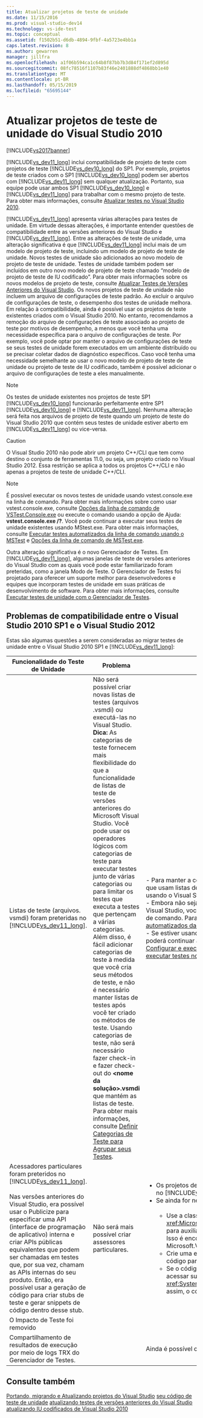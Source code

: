 ```yaml
---
title: Atualizar projetos de teste de unidade
ms.date: 11/15/2016
ms.prod: visual-studio-dev14
ms.technology: vs-ide-test
ms.topic: conceptual
ms.assetid: f1502b51-d6db-4894-9fbf-4a5723e4bb1a
caps.latest.revision: 8
ms.author: gewarren
manager: jillfra
ms.openlocfilehash: a1f06b594ca1c64b8f87bb7b3d84f171ef2d895d
ms.sourcegitcommit: 08fc78516f1107b83f46e2401888df4868bb1e40
ms.translationtype: MT
ms.contentlocale: pt-BR
ms.lasthandoff: 05/15/2019
ms.locfileid: "65695144"
---
```

# <a name="upgrade-visual-studio-2010-unit-test-projects"></a>Atualizar projetos de teste de unidade do Visual Studio 2010
[!INCLUDE[vs2017banner](../includes/vs2017banner.md)]

[!INCLUDE[vs_dev11_long](../includes/vs-dev11-long-md.md)] inclui compatibilidade de projeto de teste com projetos de teste [!INCLUDE[vs_dev10_long](../includes/vs-dev10-long-md.md)] do SP1. Por exemplo, projetos de teste criados com o SP1 [!INCLUDE[vs_dev10_long](../includes/vs-dev10-long-md.md)] podem ser abertos com [!INCLUDE[vs_dev11_long](../includes/vs-dev11-long-md.md)] sem qualquer atualização. Portanto, sua equipe pode usar ambos SP1 [!INCLUDE[vs_dev10_long](../includes/vs-dev10-long-md.md)] e [!INCLUDE[vs_dev11_long](../includes/vs-dev11-long-md.md)] para trabalhar com o mesmo projeto de teste. Para obter mais informações, consulte [Atualizar testes no Visual Studio 2010](https://msdn.microsoft.com/e9c8b7f6-bd72-448e-8edb-d090dcc5cf52).

 [!INCLUDE[vs_dev11_long](../includes/vs-dev11-long-md.md)] apresenta várias alterações para testes de unidade. Em virtude dessas alterações, é importante entender questões de compatibilidade entre as versões anteriores do Visual Studio e [!INCLUDE[vs_dev11_long](../includes/vs-dev11-long-md.md)]. Entre as alterações de teste de unidade, uma alteração significativa é que [!INCLUDE[vs_dev11_long](../includes/vs-dev11-long-md.md)] inclui mais de um modelo de projeto de teste, incluindo um modelo de projeto de teste de unidade. Novos testes de unidade são adicionados ao novo modelo de projeto de teste de unidade. Testes de unidade também podem ser incluídos em outro novo modelo de projeto de teste chamado “modelo de projeto de teste de IU codificado”. Para obter mais informações sobre os novos modelos de projeto de teste, consulte [Atualizar Testes de Versões Anteriores do Visual Studio](https://msdn.microsoft.com/e9c8b7f6-bd72-448e-8edb-d090dcc5cf52). Os novos projetos de teste de unidade não incluem um arquivo de configurações de teste padrão. Ao excluir o arquivo de configurações de teste, o desempenho dos testes de unidade melhora. Em relação à compatibilidade, ainda é possível usar os projetos de teste existentes criados com o Visual Studio 2010. No entanto, recomendamos a remoção do arquivo de configurações de teste associado ao projeto de teste por motivos de desempenho, a menos que você tenha uma necessidade específica para o arquivo de configurações de teste. Por exemplo, você pode optar por manter o arquivo de configurações de teste se seus testes de unidade forem executados em um ambiente distribuído ou se precisar coletar dados de diagnóstico específicos. Caso você tenha uma necessidade semelhante ao usar o novo modelo de projeto de teste de unidade ou projeto de teste de IU codificado, também é possível adicionar o arquivo de configurações de teste a eles manualmente.

> [!NOTE]
> Os testes de unidade existentes nos projetos de teste SP1 [!INCLUDE[vs_dev10_long](../includes/vs-dev10-long-md.md)] funcionarão perfeitamente entre SP1 [!INCLUDE[vs_dev10_long](../includes/vs-dev10-long-md.md)] e [!INCLUDE[vs_dev11_long](../includes/vs-dev11-long-md.md)]. Nenhuma alteração será feita nos arquivos de projeto de teste quando um projeto de teste do Visual Studio 2010 que contém seus testes de unidade estiver aberto em [!INCLUDE[vs_dev11_long](../includes/vs-dev11-long-md.md)] ou vice-versa.

> [!CAUTION]
> O Visual Studio 2010 não pode abrir um projeto C++/CLI que tem como destino o conjunto de ferramentas 11.0, ou seja, um projeto criado no Visual Studio 2012. Essa restrição se aplica a todos os projetos C++/CLI e não apenas a projetos de teste de unidade C++/CLI.

> [!NOTE]
> É possível executar os novos testes de unidade usando vstest.console.exe na linha de comando. Para obter mais informações sobre como usar vstest.console.exe, consulte [Opções da linha de comando de VSTest.Console.exe](https://msdn.microsoft.com/library/52e1689d-b1a8-4589-bd98-99a55acd0a11) ou execute o comando usando a opção de Ajuda: **vstest.console.exe /?**. Você pode continuar a executar seus testes de unidade existentes usando MStest.exe. Para obter mais informações, consulte [Executar testes automatizados da linha de comando usando o MSTest](https://msdn.microsoft.com/library/39b61ad0-0055-44b5-963f-25d8a6b51581) e [Opções da linha de comando de MSTest.exe](https://msdn.microsoft.com/library/8813ba7f-e790-4e92-9f91-7080508a1c36).

 Outra alteração significativa é o novo Gerenciador de Testes. Em [!INCLUDE[vs_dev11_long](../includes/vs-dev11-long-md.md)], algumas janelas de teste de versões anteriores do Visual Studio com as quais você pode estar familiarizado foram preteridas, como a janela Modo de Teste. O Gerenciador de Testes foi projetado para oferecer um suporte melhor para desenvolvedores e equipes que incorporam testes de unidade em suas práticas de desenvolvimento de software. Para obter mais informações, consulte [Executar testes de unidade com o Gerenciador de Testes](../test/run-unit-tests-with-test-explorer.md).

## <a name="compatibility-issues-between-visual-studio-2010-sp1-and-visual-studio-2012"></a>Problemas de compatibilidade entre o Visual Studio 2010 SP1 e o Visual Studio 2012
 Estas são algumas questões a serem consideradas ao migrar testes de unidade entre o Visual Studio 2010 SP1 e [!INCLUDE[vs_dev11_long](../includes/vs-dev11-long-md.md)]:

|Funcionalidade do Teste de Unidade|Problema|Solução|
|-----------------------------|-----------|--------------|
|Listas de teste (arquivos. vsmdi) foram preteridas no [!INCLUDE[vs_dev11_long](../includes/vs-dev11-long-md.md)].|Não será possível criar novas listas de testes (arquivos .vsmdi) ou executá-las no Visual Studio. **Dica:**  As categorias de teste fornecem mais flexibilidade do que a funcionalidade de listas de teste de versões anteriores do Microsoft Visual Studio. Você pode usar os operadores lógicos com categorias de teste para executar testes junto de várias categorias ou para limitar os testes que executa a testes que pertençam a várias categorias. Além disso, é fácil adicionar categorias de teste à medida que você cria seus métodos de teste, e não é necessário manter listas de testes após você ter criado os métodos de teste. Usando categorias de teste, não será necessário fazer check-in e fazer check-out do **\<nome da solução>.vsmdi** que mantém as listas de teste. Para obter mais informações, consulte [Definir Categorias de Teste para Agrupar seus Testes](https://msdn.microsoft.com/library/2c26a648-f068-4d60-99b6-b9747b7bdbc9).|- Para manter a compatibilidade com seus projetos de teste existentes que usam listas de teste, você ainda pode editar os arquivos .vsmdi usando o Visual Studio.<br />- Embora não seja possível executar listas de testes migradas com o Visual Studio, você ainda pode executá-las usando o mstest.exe da linha de comando. Para obter mais informações, consulte [Executar testes automatizados da linha de comando usando o MSTest](https://msdn.microsoft.com/library/39b61ad0-0055-44b5-963f-25d8a6b51581)<br />- Se estiver usando uma lista de testes na definição de build, você poderá continuar a usá-la. Para obter mais informações, confira [Como: Configurar e executar testes agendados depois de criar seu aplicativo](https://msdn.microsoft.com/32acfeb1-b1aa-4afb-8cfe-cc209e6183fd) e [executar testes no processo de compilação](https://msdn.microsoft.com/library/d05743a1-c5cf-447e-bed9-bed3cb595e38).|
|Acessadores particulares foram preteridos no [!INCLUDE[vs_dev11_long](../includes/vs-dev11-long-md.md)].<br /><br /> Nas versões anteriores do Visual Studio, era possível usar o Publicize para especificar uma API (interface de programação de aplicativo) interna e criar APIs públicas equivalentes que podem ser chamadas em testes que, por sua vez, chamam as APIs internas do seu produto. Então, era possível usar a geração de código para criar stubs de teste e gerar snippets de código dentro desse stub.|Não será mais possível criar assessores particulares.|<ul><li>Os projetos de teste do Visual Studio 2010 compilarão e funcionarão no [!INCLUDE[vs_dev11_long](../includes/vs-dev11-long-md.md)]. O build incluirá avisos de saída.</li><li>Se ainda for necessário testar APIs internas, você terá estas opções:<br /><br /> <ul><li>Use a classe <xref:Microsoft.VisualStudio.TestTools.UnitTesting.PrivateObject> para auxiliar o acesso às APIs internas e privadas em seu código. Isso é encontrado no assembly Microsoft.VisualStudio.QualityTools.UnitTestFramework.dll.</li><li>Crie uma estrutura de reflexão com a capacidade de refletir o código para fora, a fim de acessar APIs internas ou privadas.</li><li>Se o código que está tentando acessar for interno, você poderá acessar suas APIs usando <xref:System.Runtime.CompilerServices.InternalsVisibleToAttribute>, assim, o código de teste terá acesso às APIs internas.</li></ul></li></ul>|
|O Impacto de Teste foi removido|||
|Compartilhamento de resultados de execução por meio de logs TRX do Gerenciador de Testes.||Ainda é possível obter logs TRX da linha de comando e do Team Build.|

## <a name="see-also"></a>Consulte também
 [Portando, migrando e Atualizando projetos do Visual Studio](../porting/porting-migrating-and-upgrading-visual-studio-projects.md) [seu código de teste de unidade](../test/unit-test-your-code.md) [atualizando testes de versões anteriores do Visual Studio](https://msdn.microsoft.com/e9c8b7f6-bd72-448e-8edb-d090dcc5cf52) [atualizando IU codificados de Visual Studio 2010](../test/upgrading-coded-ui-tests-from-visual-studio-2010.md)